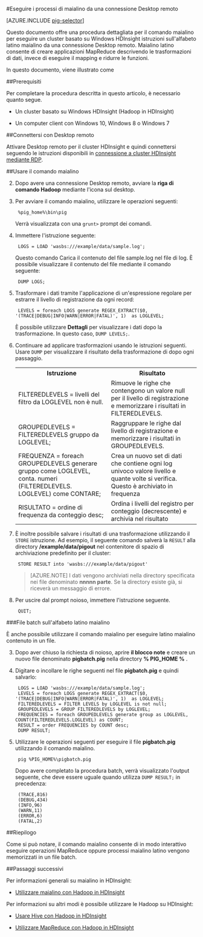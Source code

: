 <properties
   pageTitle="Utilizzare Hadoop maialino con Desktop remoto in HDInsight | Microsoft Azure"
   description="Informazioni su come utilizzare il comando maialino per eseguire istruzioni sull'alfabeto latino maialino da una connessione Desktop remoto a un cluster basato su Windows Hadoop in HDInsight."
   services="hdinsight"
   documentationCenter=""
   authors="Blackmist"
   manager="jhubbard"
   editor="cgronlun"
    tags="azure-portal"/>

<tags
   ms.service="hdinsight"
   ms.devlang="na"
   ms.topic="article"
   ms.tgt_pltfrm="na"
   ms.workload="big-data"
   ms.date="10/11/2016"
   ms.author="larryfr"/>

#<a name="run-pig-jobs-from-a-remote-desktop-connection"></a>Eseguire i processi di maialino da una connessione Desktop remoto

[AZURE.INCLUDE [pig-selector](../../includes/hdinsight-selector-use-pig.md)]

Questo documento offre una procedura dettagliata per il comando maialino per eseguire un cluster basato su Windows HDInsight istruzioni sull'alfabeto latino maialino da una connessione Desktop remoto. Maialino latino consente di creare applicazioni MapReduce descrivendo le trasformazioni di dati, invece di eseguire il mapping e ridurre le funzioni.

In questo documento, viene illustrato come

##<a id="prereq"></a>Prerequisiti

Per completare la procedura descritta in questo articolo, è necessario quanto segue.

* Un cluster basato su Windows HDInsight (Hadoop in HDInsight)

* Un computer client con Windows 10, Windows 8 o Windows 7

##<a id="connect"></a>Connettersi con Desktop remoto

Attivare Desktop remoto per il cluster HDInsight e quindi connettersi seguendo le istruzioni disponibili in [connessione a cluster HDInsight mediante RDP](hdinsight-administer-use-management-portal.md#rdp).

##<a id="pig"></a>Usare il comando maialino

2. Dopo avere una connessione Desktop remoto, avviare la **riga di comando Hadoop** mediante l'icona sul desktop.

2. Per avviare il comando maialino, utilizzare le operazioni seguenti:

        %pig_home%\bin\pig

    Verrà visualizzata con una `grunt>` prompt dei comandi.

3. Immettere l'istruzione seguente:

        LOGS = LOAD 'wasbs:///example/data/sample.log';

    Questo comando Carica il contenuto del file sample.log nel file di log. È possibile visualizzare il contenuto del file mediante il comando seguente:

        DUMP LOGS;

4. Trasformare i dati tramite l'applicazione di un'espressione regolare per estrarre il livello di registrazione da ogni record:

        LEVELS = foreach LOGS generate REGEX_EXTRACT($0, '(TRACE|DEBUG|INFO|WARN|ERROR|FATAL)', 1)  as LOGLEVEL;

    È possibile utilizzare **Dettagli** per visualizzare i dati dopo la trasformazione. In questo caso, `DUMP LEVELS;`.

5. Continuare ad applicare trasformazioni usando le istruzioni seguenti. Usare `DUMP` per visualizzare il risultato della trasformazione di dopo ogni passaggio.

    <table>
    <tr>
    <th>Istruzione</th><th>Risultato</th>
    </tr>
    <tr>
    <td>FILTEREDLEVELS = livelli del filtro da LOGLEVEL non è null.</td><td>Rimuove le righe che contengono un valore null per il livello di registrazione e memorizzare i risultati in FILTEREDLEVELS.</td>
    </tr>
    <tr>
    <td>GROUPEDLEVELS = FILTEREDLEVELS gruppo da LOGLEVEL;</td><td>Raggruppare le righe dal livello di registrazione e memorizzare i risultati in GROUPEDLEVELS.</td>
    </tr>
    <tr>
    <td>FREQUENZA = foreach GROUPEDLEVELS generare gruppo come LOGLEVEL, conta. numeri (FILTEREDLEVELS. LOGLEVEL) come CONTARE;</td><td>Crea un nuovo set di dati che contiene ogni log univoco valore livello e quante volte si verifica. Questo è archiviato in frequenza</td>
    </tr>
    <tr>
    <td>RISULTATO = ordine di frequenza da conteggio desc;</td><td>Ordina i livelli del registro per conteggio (decrescente) e archivia nel risultato</td>
    </tr>
    </table>

6. È inoltre possibile salvare i risultati di una trasformazione utilizzando il `STORE` istruzione. Ad esempio, il seguente comando salverà la `RESULT` alla directory **/example/data/pigout** nel contenitore di spazio di archiviazione predefinito per il cluster:

        STORE RESULT into 'wasbs:///example/data/pigout'

    > [AZURE.NOTE] I dati vengono archiviati nella directory specificata nei file denominato **nnnnn parte**. Se la directory esiste già, si riceverà un messaggio di errore.

7. Per uscire dal prompt noioso, immettere l'istruzione seguente.

        QUIT;

###<a name="pig-latin-batch-files"></a>File batch sull'alfabeto latino maialino

È anche possibile utilizzare il comando maialino per eseguire latino maialino contenuto in un file.

3. Dopo aver chiuso la richiesta di noioso, aprire **il blocco note** e creare un nuovo file denominato **pigbatch.pig** nella directory **% PIG_HOME %** .

4. Digitare o incollare le righe seguenti nel file **pigbatch.pig** e quindi salvarlo:

        LOGS = LOAD 'wasbs:///example/data/sample.log';
        LEVELS = foreach LOGS generate REGEX_EXTRACT($0, '(TRACE|DEBUG|INFO|WARN|ERROR|FATAL)', 1)  as LOGLEVEL;
        FILTEREDLEVELS = FILTER LEVELS by LOGLEVEL is not null;
        GROUPEDLEVELS = GROUP FILTEREDLEVELS by LOGLEVEL;
        FREQUENCIES = foreach GROUPEDLEVELS generate group as LOGLEVEL, COUNT(FILTEREDLEVELS.LOGLEVEL) as COUNT;
        RESULT = order FREQUENCIES by COUNT desc;
        DUMP RESULT;

5. Utilizzare le operazioni seguenti per eseguire il file **pigbatch.pig** utilizzando il comando maialino.

        pig %PIG_HOME%\pigbatch.pig

    Dopo avere completato la procedura batch, verrà visualizzato l'output seguente, che deve essere uguale quando utilizza `DUMP RESULT;` in precedenza:

        (TRACE,816)
        (DEBUG,434)
        (INFO,96)
        (WARN,11)
        (ERROR,6)
        (FATAL,2)

##<a id="summary"></a>Riepilogo

Come si può notare, il comando maialino consente di in modo interattivo eseguire operazioni MapReduce oppure processi maialino latino vengono memorizzati in un file batch.

##<a id="nextsteps"></a>Passaggi successivi

Per informazioni generali su maialino in HDInsight:

* [Utilizzare maialino con Hadoop in HDInsight](hdinsight-use-pig.md)

Per informazioni su altri modi è possibile utilizzare le Hadoop su HDInsight:

* [Usare Hive con Hadoop in HDInsight](hdinsight-use-hive.md)

* [Utilizzare MapReduce con Hadoop in HDInsight](hdinsight-use-mapreduce.md)
